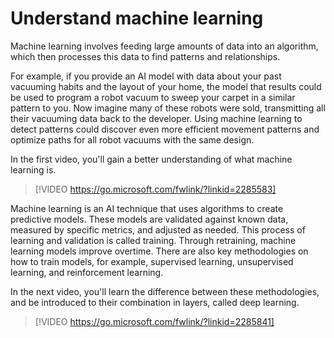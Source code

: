 # Understand machine learning

Machine learning involves feeding large amounts of data into an algorithm, which then processes this data to find patterns and relationships.

For example, if you provide an AI model with data about your past vacuuming habits and the layout of your home, the model that results could be used to program a robot vacuum to sweep your carpet in a similar pattern to you. Now imagine many of these robots were sold, transmitting all their vacuuming data back to the developer. Using machine learning to detect patterns could discover even more efficient movement patterns and optimize paths for all robot vacuums with the same design.

In the first video, you'll gain a better understanding of what machine learning is.

> [!VIDEO https://go.microsoft.com/fwlink/?linkid=2285583]

Machine learning is an AI technique that uses algorithms to create predictive models. These models are validated against known data, measured by specific metrics, and adjusted as needed. This process of learning and validation is called training. Through retraining, machine learning models improve overtime. There are also key methodologies on how to train models, for example, supervised learning, unsupervised learning, and reinforcement learning.

In the next video, you'll learn the difference between these methodologies, and be introduced to their combination in layers, called deep learning.

> [!VIDEO https://go.microsoft.com/fwlink/?linkid=2285841]
